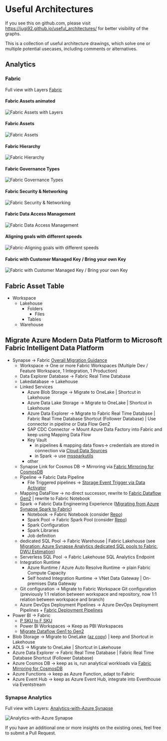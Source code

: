 # Useful Architectures

If you see this on github.com, please visit https://jugi92.github.io/useful_architectures/ for better visibility of the graphs.

This is a collection of useful architecture drawings, which solve one or multiple potential usecases, including comments or alternatives.

## Analytics

### Fabric
  Full view with Layers
  [Fabric](Fabric.html)


####  Fabric Assets animated
  ![Fabric Assets with Layers](Fabric_Overview.gif)


####  Fabric Assets
  ![Fabric Assets](Fabric.svg)


####  Fabric Hierarchy  
  ![Fabric Hierarchy](Fabric_hierarchy.svg)


####  Fabric Governance Types  
  ![Fabric Governance Types](Fabric_governance_type.svg)


####  Fabric Security & Networking
  ![Fabric Security & Networking](Fabric_Security_Networking.drawio.svg)


#### Fabric Data Access Management
  ![Fabric Data Access Management](Fabric_Data_Access_Management.drawio.svg)


#### Aligning goals with different speeds
  ![Fabric-Aligning goals with different speeds](Fabric_Aligning_goals_with_different_speeds.drawio.svg)


#### Fabric with Customer Managed Key / Bring your own Key
![Fabric with Customer Managed Key / Bring your own Key](Fabric_BYOK.drawio.svg)

## Fabric Asset Table
- Workspace  
  - Lakehouse  
    - Folders  
      - Files
    - Tables
  - Warehouse

## Migrate Azure Modern Data Platform to Microsoft Fabric Intelligent Data Platform
- Synapse -> Fabric [Overall Migration Guidance](https://blog.fabric.microsoft.com/en-us/blog/microsoft-fabric-explained-for-existing-synapse-users/)
  - Workspace -> One or more Fabric Workspaces (Multiple Dev / Feature Workspace, 1  Integration, 1 Production)
  - Data Explorer Database -> Fabric Real Time Database
  - Lakedatabase -> Lakehouse
  - Linked Services
    - Azure Blob Storage -> Migrate to OneLake | Shortcut in Lakehouse
    - Azure Data Lake Storage -> Migrate to OneLake | Shortcut in Lakehouse
    - Azure Data Explorer -> Migrate to Fabric Real Time Database | Fabric Real Time Database Shortcut (Follower Database) | Use connector in pipeline or Data Flow Gen2
    - SAP CDC Connector -> Mount Azure Data Factory into Fabric and keep using Mapping Data Flow
    - Key Vault
      - in pipelines & mapping data flows-> credentials are stored in connection via [Cloud Data Sources](https://learn.microsoft.com/en-us/power-bi/connect-data/service-create-share-cloud-data-sources)
      - in Spark -> use [mssparkutils](https://learn.microsoft.com/en-us/fabric/data-engineering/microsoft-spark-utilities#credentials-utilities)
    - other
  - Synapse Link for Cosmos DB -> Mirroring via [Fabric Mirroring for CosmosDB](https://learn.microsoft.com/en-us/fabric/database/mirrored-database/azure-cosmos-db)
  - Pipeline -> Fabric Data Pipeline
    - File Triggered pipelines -> [Storage Event Trigger via Data Activator](https://learn.microsoft.com/en-us/fabric/data-factory/pipeline-storage-event-triggers)
  - Mapping DataFlow -> no direct successor, rewrite to [Fabric Dataflow Gen2](https://learn.microsoft.com/en-us/fabric/data-factory/guide-to-dataflows-for-mapping-data-flow-users)  | rewrite to Fabric Notebook
  - Spark -> Fabric Data Engineering Experience ([Migrating from Azure Synapse Spark to Fabric](https://learn.microsoft.com/en-us/fabric/data-engineering/migrate-synapse-overview))
    - Notebook -> Fabric Notebook (consider [Repo](https://github.com/microsoft/fabric-migration))
    - Spark Pool -> Fabric Spark Pool (consider [Repo](https://github.com/microsoft/fabric-migration))
    - Spark Configuration
    - Spark Libraries
    - Job definition
  - dedicated SQL Pool -> Fabric Warehouse | Fabric Lakehouse (see [Migration: Azure Synapse Analytics dedicated SQL pools to Fabric](https://learn.microsoft.com/en-us/fabric/data-warehouse/migration-synapse-dedicated-sql-pool-warehouse), [DWU Estimation](https://blog.fabric.microsoft.com/en-us/blog/mapping-azure-synapse-dedicated-sql-pools-to-fabric-data-warehouse-compute?ft=Data-warehouse:category))
  - Serverless SQL Pool -> Fabric Lakehouse SQL Analytics Endpoint
  - Integration Runtime
    - Azure Runtime / Azure Auto Resolve Runtime -> plain Fabric Compute Capacity 
    - Self hosted Integration Runtime -> VNet Data Gateway | On-premises Data Gateway
  - Git configuration -> Migrate to Fabric Workspace Git configuration (previously 1:1 relation between workspace and repository, now 1:1 relation between workspace and branch)
  - Azure DevOps Deployment Pipelines -> Azure DevOps Deployment Pipelines +  [Fabric Deployment Pipelines](https://learn.microsoft.com/en-us/fabric/cicd/deployment-pipelines/get-started-with-deployment-pipelines)
- Power BI -> Fabric 
  - [P SKU to F SKU](https://powerbi.microsoft.com/en-us/blog/important-update-coming-to-power-bi-premium-licensing/)
  - Power BI Workspaces -> Keep as PBI Workspaces
  - [Migrate Dataflow Gen1 to Gen2](https://learn.microsoft.com/en-us/fabric/data-factory/move-dataflow-gen1-to-dataflow-gen2) 
- Blob Storage -> Migrate to OneLake ([az copy](https://learn.microsoft.com/en-us/azure/storage/common/storage-use-azcopy-v10?tabs=dnf)) | keep and Shortcut in Lakehouse
- ADLS -> Migrate to OneLake | Shortcut in Lakehouse
- Azure Data Explorer -> Fabric Real Time Database | Fabric Real Time Database Shortcut (Follower Database)
- Azure Cosmos DB -> keep as is, run analytical workloads via [Fabric Mirroring for CosmosDB](https://learn.microsoft.com/en-us/fabric/database/mirrored-database/azure-cosmos-db)
- Azure Functions -> keep as Azure Function, adapt to Fabric
- Azure Event Hub -> keep as Azure Event Hub, integrate into Eventhouse via Eventstream

### Synapse Analytics
  Full view with Layers: 
  [Analytics-with-Azure Synapse](analytics-with-azuresynapse.drawio.html)

  ![Analytics-with-Azure Synapse](analytics-with-azuresynapse.drawio.svg)

If you have an additional one or more insights on the existing ones, feel free to submit a Pull Request.
